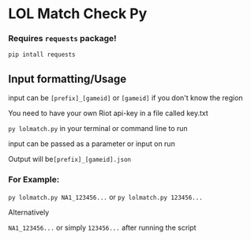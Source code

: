 # LOL Match Check Py
### Requires `requests` package!

`pip intall requests`

## Input formatting/Usage
input can be `[prefix]_[gameid]` or `[gameid]` if you don't know the region

You need to have your own Riot api-key in a file called key.txt

`py lolmatch.py` in your terminal or command line to run

input can be passed as a parameter or input on run

Output will be`[prefix]_[gameid].json`

### For Example:
`py lolmatch.py NA1_123456...` or `py lolmatch.py 123456...`

Alternatively

`NA1_123456...` or simply `123456...` after running the script

